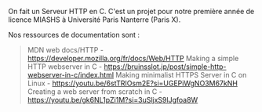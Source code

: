 On fait un Serveur HTTP en C.
C'est un projet pour notre première année de licence MIASHS à Université Paris Nanterre (Paris X).

Nos ressources de documentation sont :
> MDN web docs/HTTP - https://developer.mozilla.org/fr/docs/Web/HTTP
> Making a simple HTTP webserver in C - https://bruinsslot.jp/post/simple-http-webserver-in-c/index.html
> Making minimalist HTTPS Server in C on Linux - https://youtu.be/6stTRIOsm2E?si=UGEPiWgNO3M67kNH
> Creating a web server from scratch in C - https://youtu.be/gk6NL1pZi1M?si=3uSljxS9lJgfoa8W
